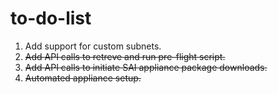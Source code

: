 # to-do-list
1. Add support for custom subnets.
2. ~~Add API calls to retreve and run pre-flight script.~~
3. ~~Add API calls to initiate SAI appliance package downloads.~~ 
4. ~~Automated appliance setup.~~ 
